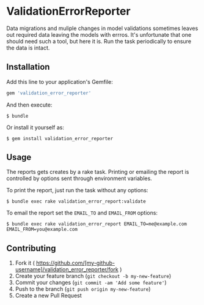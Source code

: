 # ValidationErrorReporter

Data migrations and muliple changes in model validations sometimes leaves out
required data leaving the models with errros. It's unfortunate that one should
need such a tool, but here it is. Run the task periodically to ensure the data
is intact.

## Installation

Add this line to your application's Gemfile:

```ruby
gem 'validation_error_reporter'
```

And then execute:

    $ bundle

Or install it yourself as:

    $ gem install validation_error_reporter

## Usage

The reports gets creates by a rake task. Printing or emailing the report is
controlled by options sent through environment variables.

To print the report, just run the task without any options:

    $ bundle exec rake validation_error_report:validate

To email the report set the `EMAIL_TO` and `EMAIL_FROM` options:

    $ bundle exec rake validation_error_report EMAIL_TO=me@example.com
    EMAIL_FROM=you@example.com

## Contributing

1. Fork it ( https://github.com/[my-github-username]/validation_error_reporter/fork )
2. Create your feature branch (`git checkout -b my-new-feature`)
3. Commit your changes (`git commit -am 'Add some feature'`)
4. Push to the branch (`git push origin my-new-feature`)
5. Create a new Pull Request
